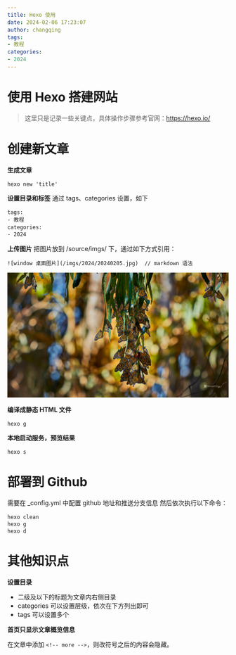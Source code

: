 ```yaml
---
title: Hexo 使用
date: 2024-02-06 17:23:07
author: changqing
tags: 
- 教程
categories:
- 2024
---
```



# 使用 Hexo 搭建网站
> 这里只是记录一些关键点，具体操作步骤参考官网：https://hexo.io/

# 创建新文章

**生成文章**
``` shell
hexo new 'title'
```

**设置目录和标签**
通过 tags、categories 设置，如下
``` html
tags: 
- 教程
categories:
- 2024
```
<!-- more -->

**上传图片**
把图片放到 /source/imgs/ 下，通过如下方式引用：
```
![window 桌面图片](/imgs/2024/20240205.jpg)  // markdown 语法
```
![window 桌面图片](/imgs/2024/20240205.jpg)

**编译成静态 HTML 文件**
``` shell
hexo g
```

**本地启动服务，预览结果**
``` shell
hexo s
```

# 部署到 Github
需要在 _config.yml 中配置 github 地址和推送分支信息
然后依次执行以下命令：
``` shell
hexo clean
hexo g
hexo d
```
# 其他知识点
**设置目录**
- 二级及以下的标题为文章内右侧目录
- categories 可以设置层级，依次在下方列出即可
- tags 可以设置多个
 
**首页只显示文章概览信息**

在文章中添加 ``` <!-- more --> ```，则改符号之后的内容会隐藏。